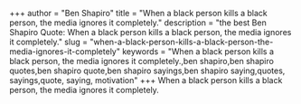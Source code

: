 +++
author = "Ben Shapiro"
title = "When a black person kills a black person, the media ignores it completely."
description = "the best Ben Shapiro Quote: When a black person kills a black person, the media ignores it completely."
slug = "when-a-black-person-kills-a-black-person-the-media-ignores-it-completely"
keywords = "When a black person kills a black person, the media ignores it completely.,ben shapiro,ben shapiro quotes,ben shapiro quote,ben shapiro sayings,ben shapiro saying,quotes, sayings,quote, saying, motivation"
+++
When a black person kills a black person, the media ignores it completely.
